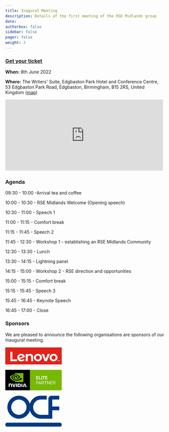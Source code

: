 ```yaml
---
title: Inagural Meeting
description: Details of the first meeting of the RSE Midlands group
date:
authorbox: false
sidebar: false
pager: false
weight: 3
---
```


### [Get your ticket](https://pretix.eu/rsemidlands/tickets/)

**When:** 8th June 2022

**Where:** The Writers' Suite, Edgbaston Park Hotel and Conference Centre, 53 Edgbaston Park Road, Edgbaston, Birmingham, B15 2RS, United Kingdom ([map](https://goo.gl/maps/x6MygSQ8JwRsx4U9A))

<iframe src="https://www.google.com/maps/embed?pb=!1m14!1m8!1m3!1d19452.46497648188!2d-1.9386499!3d52.4509189!3m2!1i1024!2i768!4f13.1!3m3!1m2!1s0x4870bc4af1ef4715%3A0x7405976418d394d1!2sEdgbaston%20Park%20Hotel!5e0!3m2!1sen!2suk!4v1652467288581!5m2!1sen!2suk" width="500" height="225" style="border:0;" allowfullscreen="" loading="lazy" referrerpolicy="no-referrer-when-downgrade"></iframe>

### Agenda

09:30 - 10:00 -Arrival tea and coffee 

10:00 - 10:30 - RSE Midlands Welcome (Opening speech) 

10:30 - 11:00 - Speech 1 

11:00 - 11:15 - Comfort break 

11:15 - 11:45 - Speech 2 

11:45 - 12:30 - Workshop 1 - establishing an RSE Midlands Community 

12:30 - 13:30 - Lunch 

13:30 - 14:15 - Lightning panel 

14:15 - 15:00 - Workshop 2 - RSE direction and opportunities 

15:00 - 15:15 - Comfort break 

15:15 - 15:45 - Speech 3 

15:45 - 16:45 - Keynote Speech 

16:45 - 17:00 - Close 

### Sponsors
We are pleased to announce the following organisations are sponsors of our Inaugural meeting.

[![Lenovo](/images/logo-lenovo.png)](https://support.lenovo.com/gb/en)

[![NVidia](/images/logo-nvidia-elite-partner-s.png)](https://www.nvidia.com/en-gb/)

[![OCF](/images/logo-OCF-s.jpg)](https://www.ocf.co.uk/)
<!--more-->